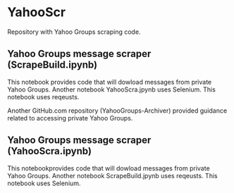 # YahooScr

Repository with Yahoo Groups scraping code.


## Yahoo Groups message scraper (ScrapeBuild.ipynb)
This notebook provides code that will dowload messages from private Yahoo Groups. Another notebook YahooScra.jpynb uses Selenium. This notebook uses reqeusts.

Another GitHub.com repository (YahooGroups-Archiver) provided guidance related to accessing private Yahoo Groups.


## Yahoo Groups message scraper (YahooScra.ipynb)
This notebookprovides code that will dowload messages from private Yahoo Groups. Another notebook ScrapeBuild.jpynb uses reqeusts. This notebook uses Selenium.

